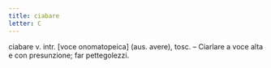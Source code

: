 ```yaml
---
title: ciabare
letter: C
---
```

ciabare v. intr. [voce onomatopeica] (aus. avere), tosc. – Ciarlare a voce alta e con presunzione; far pettegolezzi.